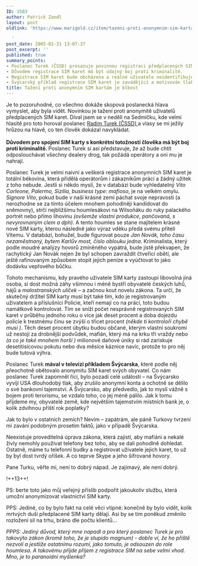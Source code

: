 ```yaml
---
ID: 1503
author: Patrick Zandl
layout: post
oldlink: 'https://www.marigold.cz/item/tazeni-proti-anonymnim-sim-kartam-je-blbost

  '
post_date: 2005-01-31 13:07:37
post_excerpt: ''
published: true
summary_points:
- Poslanec Turek (ČSSD) prosazuje povinnou registraci předplacených SIM karet.
- Důvodem registrace SIM karet má být údajný boj proti kriminalitě.
- Registrace SIM karet bude obcházena a reálné uživatele neidentifikuje.
- Švýcarský příklad registrace SIM karet je zavádějící a motivován tlakem USA.
title: Tažení proti anonymním SIM kartám je blbost
---
```


<p>Je to pozoruhodné, co všechno dokáže skopová
poslanecká hlava vymyslet, aby byla vidět. Novinkou je tažení proti
anonymitě uživatelů předplacených SIM karet. Díval jsem se v neděli na
Sedmičku, kde velmi hlasitě pro toto horoval poslanec <a href="http://www.radimturek.cz/" >Radim Turek (ČSSD) </a>a vlasy se mi ježily hrůzou na hlavě, co ten člověk dokázal navykládat. <br /><b><br />Důvodem pro spojení SIM karty s konkrétní totožností člověka má být boj proti kriminalitě. </b>Poslanec
Turek si asi představuje, že až bude chtít odposlouchávat všechny
dealery drog, tak požádá operátory a oni mu je nahrají. </p>

<p>Poslanec
Turek je velmi naivní a veškerá registrace anonymních SIM karet je
totální békovina, která přidělá operátorům i zákazníkům práci a žádný
užitek z toho nebude. Jestli si někdo myslí, že v databázi bude
vyhledatelný <i>Vito Corleone, Palermo, Sizilia, business type: mafioso</i>, je na velkém omylu. <i>Signore Vito</i>,
pokud bude v naší krásné zemi páchat svoje nepravosti (a nerozhodne se
za tímto účelem mnohem pohodlněji kandidovat do sněmovny), strčí
nejbližšímu houmlesákovi na Wilsoňáku do ruky palackého portrét nebo
přímo lihovinu <i>(ovšemže vlastní produkce, pančovaná, s nevyrovnaným clem a dph).</i>
A tento houmles se stane majitelem krásné nové SIM karty, kterou
následně jako výraz vděku předá svému příteli Vítemu. V databázi,
bohužel, bude figurovat pouze <i>Jan Novák, toho času nezaměstnaný, bytem Karlův most, číslo oblouku jedna</i>.
Kriminalista, který podle moudré analýzy hovorů zmíněného vypátrá, bude
jistě překvapen, že rachytický Jan Novák nejen že byl schopen zavraždit
čtveřici obětí, ale ještě rafinovaným způsobem stopit jejich peníze a
vyúčtovat to jako dodávku vepřového bůčku.</p>

<p>Tohoto mechanismu,
kdy pravého uživatele SIM karty zastoupí libovolná jiná osoba, si dost
možná záhy všimnou i méně bystří obyvatelé českých luhů, hájů a <i>malostranských uliček</i>
– a začnou kout novelu zákona. Ta určí, že skutečný držitel SIM karty
musí být také tím, kdo je registrovaným uživatelem a příslušníci
Policie, kteří nemají co na práci, toto budou namátkově kontrolovat.
Tím se sníží počet nesprávně registrovaných SIM karet v průběhu jednoho
roku o více jak deset procent a doba dojezdu policie k trestnému činu
se zvýší o třicet procent <i>(někde ti kontroloři chybě musí )</i>.
Těch deset procent úbytku budou občané, kterým vlastní soukromí už
nestojí za drobnější podvůdek, mafián, který má na krku tři vraždy nebo
<i>(a co je také mnohem horší ) </i>milionové daňové úniky si rád
zariskuje desetitisícovou pokutu nebo dva měsíce káznice navíc, protože
to pro něj bude tutová výhra. </p>

<p>Poslanec Turek <b>mával v televizi příkladem Švýcarska</b>,
které podle něj přeochotně obětovalo anonymitu SIM karet svých
obyvatel. Co nám poslanec Turek zapomněl říci, bylo pozadí celé
události – na Švýcarsko vyvíjí USA dlouhodobý tlak, aby zrušilo
anonymní konta a ochotně se dělilo o své bankovní tajemství. A
Švýcarsko, aby předvedlo, jak to myslí vážně s bojem proti terorismu,
se vzdalo toho, co jej méně pálilo. Jak k tomu přijdeme my, obyvatelé
země, kde největším tajemstvím místních bank je, o kolik zdvihnou
příští rok poplatky?</p>

<p>Jak to bylo v ostatních zemích? Nevím –
zapátrám, ale páně Turkovy tvrzení mi zavání podobným prosetím faktů,
jako v případě Švýcarska. </p>

<p>Neexistuje proveditelná úprava
zákona, která zajistí, aby mafiáni a nekalé živly nemohly používat
telefony bez toho, aby se dali pohodlně dohledat. Ostatně, máme tu
telefonní budky a registrovat uživatele jejich karet, to už by byl dost
tvrdý oříšek. A co teprve Skype a jeho šifrované hovory. </p>

<p>Pane Turku, věřte mi, není to dobrý nápad. Je zajímavý, ale není dobrý.</p>
<p>!++13++!</p>

<p>PS: berte toto jako můj veřejný příslib podpořit jakoukoliv službu, která umožní anonymizovat vlastnictví SIM karty. </p>

<p>PPS:
Jediné, co by bylo fakt na celé věci vtipné: konečně by bylo vidět,
kolik mrtvých duší předplacené SIM karty dělají. Asi by se tím poněkud
změnilo rozložení sil na trhu, bráno dle počtu klientů…</p>

<p><i>PPPS:
Jediný důvod, který mne napadl a pro který poslanec Turek je pro
takovýto zákon (kromě toho, že je stupido magnum) - dobře ví, že ho
příště nezvolí a jestliže ostatnímu rozumí, jako tomuto, je odsouzen do
role houmlesa. A takovému přijde příjem z registrace SIM na sebe velmi
vhod. Mno, je to paranoidní myšlenka?</i></p>